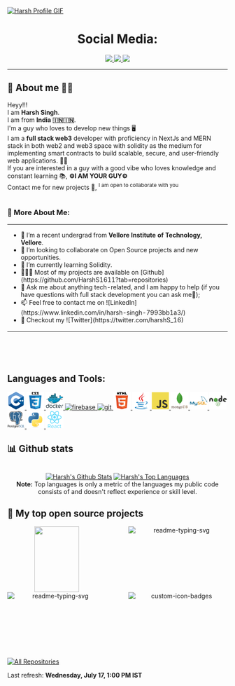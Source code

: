 <!-- 
GIF SECTION

If you wanna know how i made this gif

I made this with my repo: (https://github.com/HarshS1611/GitHub_ProfileReadmeGIF)
There i made and page with the GIF content, later i record my screen with OBS
after that i converter the video from mp4 to gif
ur welcome ;) 
-->
 <a align="center" href="https://github.com/HarshS1611">![Harsh Profile GIF](./assets/profile1.gif)</a>

<!-- Social icons section -->
<h1 align="center"> Social Media: </h1>
  <p align="center">
    <a href="https://twitter.com/harshS_16">
      <img src="https://img.shields.io/badge/twitter-7cebf5?&style=for-the-badge&logo=linkedin&logoColor=black">
    </a>
    <a href="https://www.linkedin.com/in/harsh-singh-7993bb1a3/">
      <img src="https://img.shields.io/badge/linkedin-7cebf5?&style=for-the-badge&logo=linkedin&logoColor=black">
    </a>
    <a href="mailto:harshsingh16d@gmail.com">
      <img src="https://img.shields.io/badge/SEND%20MAIL-7cebf5?&style=for-the-badge&logo=MAIL.RU&logoColor=black">
    </a>
  </p>
</h1>

<hr>

<!-- Description about me -->
<h2 align="left"> 🤔 About me 👨‍💻 </h2>

Heyy!!! <br />
I am <b>Harsh Singh</b>. <br />
I am from <strong>India 🇮🇳🇮🇳</strong>. <br />
I'm a guy who loves to develop new things 🖥️ <br />
I am a <b>full stack web3</b> developer with proficiency in NextJs and MERN stack in both web2 and web3 space with solidity as the medium for implementing smart contracts to build scalable, secure, and user-friendly web applications. 🚀🚀
<br />
If you are interested in a guy with a good vibe who loves knowledge and constant learning 📚, <b>⚙️I AM YOUR GUY⚙️</b> <br />
Contact me for new projects 📨, <sup>I am open to collaborate with you</sup>
<br/><br/> 


### 🧐 More About Me:
<table style="border: none;">
  <tr style="border: none;">
    <td style="border: none;">
      <ul>
        <li>
          🔭 I’m a recent undergrad from <b>Vellore Institute of Technology, Vellore</b>.
        </li>
        <li>
          🤝 I’m looking to collaborate on Open Source projects and new opportunities.
        </li>
        <li>
          🌱 I’m currently learning Solidity.
        </li>
        <li>
          👨🏻‍💻 Most of my projects are available on [Github](https://github.com/HarshS1611?tab=repositories)
        </li>
        <li>
          💬 Ask me about anything tech-related, and I am happy to help (if you have questions with full stack development you can ask me🐧);
        </li>
        <li>
          📫 Feel free to contact me on ![LinkedIn](https://www.linkedin.com/in/harsh-singh-7993bb1a3/)
        </li>
        <li>
          📝 Checkout my ![Twitter](https://twitter.com/harshS_16) 
        </li>
    </td>
</table>
<br><br><br>

<!-- languages and skills section -->
<h2 align="left">Languages and Tools:</h2>
<p align="left"> 
<a href="https://www.w3schools.com/cpp/" target="_blank"> <img src="https://raw.githubusercontent.com/devicons/devicon/master/icons/cplusplus/cplusplus-original.svg" alt="cplusplus" width="40" height="40"/> </a> 
  <a href="https://www.w3schools.com/css/" target="_blank"> <img src="https://raw.githubusercontent.com/devicons/devicon/master/icons/css3/css3-original-wordmark.svg" alt="css3" width="40" height="40"/> </a> 
  <a href="https://www.docker.com/" target="_blank"> <img src="https://raw.githubusercontent.com/devicons/devicon/master/icons/docker/docker-original-wordmark.svg" alt="docker" width="40" height="40"/> </a> 
  <a href="https://firebase.google.com/" target="_blank"> <img src="https://www.vectorlogo.zone/logos/firebase/firebase-icon.svg" alt="firebase" width="40" height="40"/> </a>  
  <a href="https://git-scm.com/" target="_blank"> <img src="https://www.vectorlogo.zone/logos/git-scm/git-scm-icon.svg" alt="git" width="40" height="40"/> </a> 
  <a href="https://www.w3.org/html/" target="_blank"> <img src="https://raw.githubusercontent.com/devicons/devicon/master/icons/html5/html5-original-wordmark.svg" alt="html5" width="40" height="40"/> </a>
  <a href="https://www.java.com" target="_blank"> <img src="https://raw.githubusercontent.com/devicons/devicon/master/icons/java/java-original.svg" alt="java" width="40" height="40"/> </a> 
  <a href="https://developer.mozilla.org/en-US/docs/Web/JavaScript" target="_blank"> <img src="https://raw.githubusercontent.com/devicons/devicon/master/icons/javascript/javascript-original.svg" alt="javascript" width="40" height="40"/> </a> 
  <a href="https://www.mongodb.com/" target="_blank"> <img src="https://raw.githubusercontent.com/devicons/devicon/master/icons/mongodb/mongodb-original-wordmark.svg" alt="mongodb" width="40" height="40"/> </a> 
  <a href="https://www.mysql.com/" target="_blank"> <img src="https://raw.githubusercontent.com/devicons/devicon/master/icons/mysql/mysql-original-wordmark.svg" alt="mysql" width="40" height="40"/> </a> 
  <a href="https://nodejs.org" target="_blank"> <img src="https://raw.githubusercontent.com/devicons/devicon/master/icons/nodejs/nodejs-original-wordmark.svg" alt="nodejs" width="40" height="40"/> </a> 
  <a href="https://www.postgresql.org" target="_blank"> <img src="https://raw.githubusercontent.com/devicons/devicon/master/icons/postgresql/postgresql-original-wordmark.svg" alt="postgresql" width="40" height="40"/> </a> 
  <a href="https://www.python.org" target="_blank"> <img src="https://raw.githubusercontent.com/devicons/devicon/master/icons/python/python-original.svg" alt="python" width="40" height="40"/> </a>
  <a href="https://reactjs.org/" target="_blank"> <img src="https://raw.githubusercontent.com/devicons/devicon/master/icons/react/react-original-wordmark.svg" alt="react" width="40" height="40"/> </a>
 </p>



<!-- GitHub stats section -->

## 📊 Github stats

<!-- Bassed on: https://github.com/HarshS1611/github-readme-stats -->
<p align="center">
  <br/>
  <a href="https://github.com/HarshS1611/github-readme-stats"><img alt="Harsh's Github Stats" src="https://github-readme-stats.vercel.app/api/?username=HarshS1611&show_icons=true&count_private=true&theme=react&bg_color=1F222E&title_color=7cebf5&icon_color=2d7de4&show_icons=true&border_color=7cebf5&border_radius=10" height="192px"/></a>
  <a href="https://github.com/HarshS1611/github-readme-stats"><img alt="Harsh's Top Languages" src="https://github-readme-stats.vercel.app/api/top-langs/?username=HarshS1611&langs_count=8&layout=compact&theme=react&bg_color=1F222E&title_color=7cebf5&icon_color=2d7de4&show_icons=true&border_color=7cebf5&border_radius=10" height="192px"/></a>
  <br/>
  <b>Note:</b> Top languages is only a metric of the languages my public code consists of and doesn't reflect experience or skill level.
</p>

<!-- Projects section -->

## 📘 My top open source projects

<!-- Bassed on: Repo info cards - https://github.com/HarshS1611/github-readme-stats -->
<p align="center">
  <p style="width: 100%;" align="center">
    <a href="https://github.com/HarshS1611/solana-explorer"><img align="left" width="45%" height="150px" src="https://github-readme-stats.vercel.app/api/pin/?username=HarshS1611&repo=solana-explorer&bg_color=1F222E&title_color=7cebf5&icon_color=2d7de4&theme=react&border_color=7cebf5&border_radius=10&show_icons=true%22%20alt=%22readme-typing-svg"></a>
    <a href="https://github.com/HarshS1611/OrgHacks"><img align="right" width="45%" height="150px" src="https://github-readme-stats.vercel.app/api/pin/?username=HarshS1611&repo=orghacks&bg_color=1F222E&title_color=7cebf5&icon_color=2d7de4&theme=react&border_color=7cebf5&border_radius=10&show_icons=true%22%20alt=%22readme-typing-svg" alt="readme-typing-svg"></a>
  </p>
  <p style="width: 100%;" align="center">
    <a href="https://github.com/HarshS1611/blog-website"><img align="left" width="45%" height="150px" src="https://github-readme-stats.vercel.app/api/pin/?username=HarshS1611&repo=blog-website&bg_color=1F222E&title_color=7cebf5&icon_color=2d7de4&theme=react&border_color=7cebf5&border_radius=10&show_icons=true" alt="readme-typing-svg"></a>
    <a href="https://github.com/HarshS1611/kryptiFi"><img align="right" width="45%" height="150px" src="https://github-readme-stats.vercel.app/api/pin?username=HarshS1611&repo=kryptiFi&theme=react&border_color=7cebf5&border_radius=10&bg_color=1F222E&title_color=7cebf5&icon_color=2d7de4&show_icons=true" alt="custom-icon-badges"></a>
  </p>
</p>

<p align="left" style="margin-top:5px">
  <a href="https://github.com/HarshS1611?tab=repositories"><img alt="All Repositories" title="All Repositories" src="https://custom-icon-badges.herokuapp.com/badge/-All%20Repos-2962FF?style=for-the-badge&logoColor=white&logo=repo"/></a>
</p>


<!-- last refresh of readme section -->

Last refresh: <b>Wednesday, July 17, 1:00 PM IST</b>

